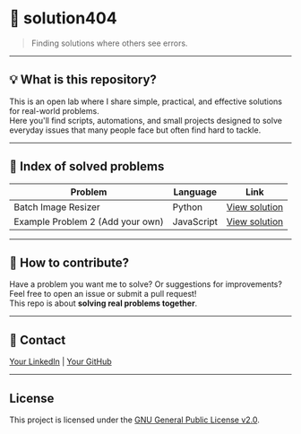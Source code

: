 # 🚀 solution404

> Finding solutions where others see errors.

---

## 💡 What is this repository?

This is an open lab where I share simple, practical, and effective solutions for real-world problems.  
Here you'll find scripts, automations, and small projects designed to solve everyday issues that many people face but often find hard to tackle.

---

## 📂 Index of solved problems

| Problem                          | Language | Link                     |
|---------------------------------|----------|--------------------------|
| Batch Image Resizer              | Python   | [View solution](./image-resizer) |
| Example Problem 2 (Add your own) | JavaScript | [View solution](./example-problem-2) |

---

## 🚀 How to contribute?

Have a problem you want me to solve? Or suggestions for improvements?  
Feel free to open an issue or submit a pull request!  
This repo is about **solving real problems together**.

---

## 🤝 Contact

[Your LinkedIn](https://linkedin.com/in/your-profile) | [Your GitHub](https://github.com/your-username)

---

## License

This project is licensed under the [GNU General Public License v2.0](LICENSE).
